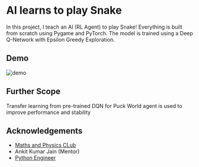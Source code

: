 # AI learns to play Snake

In this project, I teach an AI (RL Agent) to play Snake! Everything is built from scratch using Pygame and PyTorch.
The model is trained using a Deep Q-Network with Epsilon Greedy Exploration.

## Demo

![demo](https://user-images.githubusercontent.com/71368005/126199624-293da4ba-6713-4640-a4f1-69e2c7c17135.gif)

## Further Scope
Transfer learning from pre-trained DQN for Puck World agent is used to improve performance and stability

## Acknowledgements

 - [Maths and Physics CLub](https://mnp-club.github.io/)
 - Ankit Kumar Jain (Mentor)
 - [Python Engineer](https://www.youtube.com/channel/UCbXgNpp0jedKWcQiULLbDTA)
